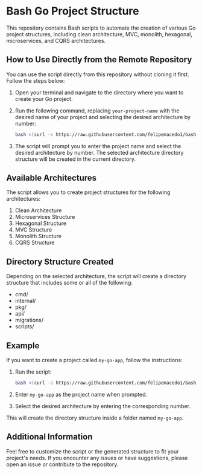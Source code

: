 
# Bash Go Project Structure

This repository contains Bash scripts to automate the creation of various Go project structures, including clean architecture, MVC, monolith, hexagonal, microservices, and CQRS architectures.

## How to Use Directly from the Remote Repository

You can use the script directly from this repository without cloning it first. Follow the steps below:

1. Open your terminal and navigate to the directory where you want to create your Go project.

2. Run the following command, replacing `your-project-name` with the desired name of your project and selecting the desired architecture by number:

   ```bash
   bash <(curl -s https://raw.githubusercontent.com/felipemacedo1/bash-go-project-structure/main/scripts/create-project.sh)
   ```

3. The script will prompt you to enter the project name and select the desired architecture by number. The selected architecture directory structure will be created in the current directory.

## Available Architectures

The script allows you to create project structures for the following architectures:

1. Clean Architecture
2. Microservices Structure
3. Hexagonal Structure
4. MVC Structure
5. Monolith Structure
6. CQRS Structure

## Directory Structure Created

Depending on the selected architecture, the script will create a directory structure that includes some or all of the following:

- cmd/
- internal/
- pkg/
- api/
- migrations/
- scripts/

## Example

If you want to create a project called `my-go-app`, follow the instructions:

1. Run the script:
   ```bash
   bash <(curl -s https://raw.githubusercontent.com/felipemacedo1/bash-go-project-structure/main/scripts/create-project.sh)
   ```

2. Enter `my-go-app` as the project name when prompted.

3. Select the desired architecture by entering the corresponding number.

This will create the directory structure inside a folder named `my-go-app`.

## Additional Information

Feel free to customize the script or the generated structure to fit your project's needs. If you encounter any issues or have suggestions, please open an issue or contribute to the repository.
